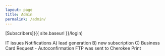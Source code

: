 ```yaml
---
layout: page
title: Admin
permalink: /admin/
---
```


[Subscribers]({{ site.baseurl }}/login)

IT issues Notifications
A) lead generation
B) new subscription
C) Business Card Request - Autoconfirmation FTP was sent to Cherokee Print